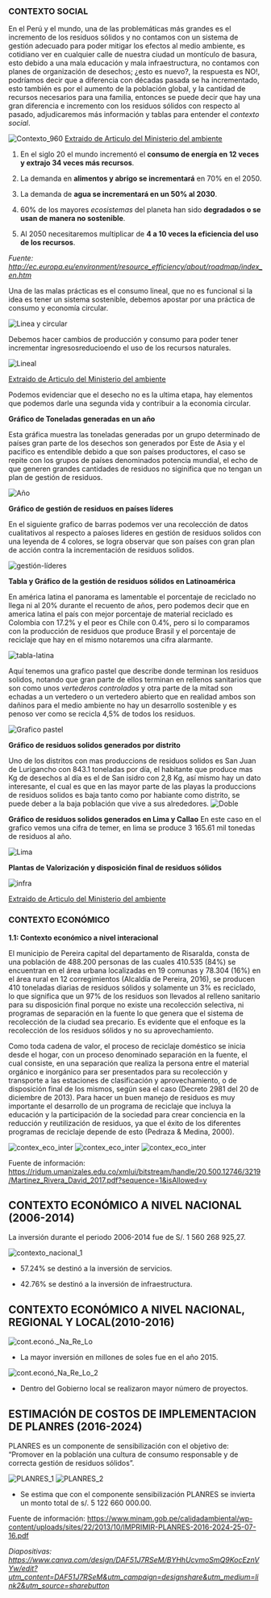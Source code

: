 ### CONTEXTO SOCIAL
En el Perú y el mundo, una de las problemáticas más grandes es el incremento de los residuos sólidos y no contamos  con un sistema de gestión adecuado para poder mitigar los efectos al medio ambiente, es cotidiano ver en cualquier calle de nuestra ciudad un montículo de basura, esto debido a una mala educación y mala infraestructura, no contamos con planes de organización de desechos; ¿esto es nuevo?, la respuesta es NO!,  podríamos decir que a diferencia con décadas pasada se ha incrementado, esto también es por el aumento de la población global, y la cantidad de recursos necesarios para una familia, entonces se puede decir que hay una gran diferencia e incremento con los residuos sólidos con respecto al pasado, adjudicaremos más información y tablas para entender el *contexto social*. 


![Contexto_960](<../../Carpetas_del_Proyecto/Imagenes/Contexto social y económico/zcont. social poblacion mundial y recursos.png>)
[Extraido de Articulo del Ministerio del ambiente](<../../Carpetas_del_Proyecto/Documentación/Gestion de residuos sólidos y economía circular.pdf>)


1. En el siglo 20 el mundo incrementó el **consumo de energía en 12 veces y extrajo 34 veces más recursos**.

2. La demanda en **alimentos y abrigo se incrementará** en 70% en el 2050.

3. La demanda de **agua se incrementará en un 50% al 2030**.

4. 60% de los mayores *ecosistemas* del planeta han sido **degradados o se usan de manera no sostenible**.

5. Al 2050 necesitaremos multiplicar de **4 a 10 veces la eficiencia del uso de los recursos**.

*Fuente: http://ec.europa.eu/environment/resource_efficiency/about/roadmap/index_en.htm*

Una de las malas prácticas es el consumo lineal, que no es funcional si la idea es tener un sistema sostenible, debemos apostar por una práctica de consumo y economía circular. 

![Linea y circular](<../../Carpetas_del_Proyecto/Imagenes/Contexto social y económico/zcont. social lineal y circular.png>)


Debemos hacer cambios de producción y consumo para poder tener incrementar ingresosreducioendo el uso de los recursos naturales.

![Lineal](<../../Carpetas_del_Proyecto/Imagenes/Contexto social y económico/zcont. social lineal ze.png>)

[Extraido de Articulo del Ministerio del ambiente](<../../Carpetas_del_Proyecto/Documentación/Gestion de residuos sólidos y economía circular.pdf>)

Podemos evidenciar que el desecho no es la ultima etapa, hay elementos que podemos darle una segunda vida y contribuir a la economia circular.


**Gráfico de Toneladas generadas en un año**

Esta gráfica muestra las toneladas generadas por un grupo determinado de países gran parte de los desechos son generados por Este de Asia y el pacifico es entendible debido a que son países productores, el caso se repite con los grupos de países denominados potencia mundial, el echo de que generen grandes cantidades de residuos no siginifica que no tengan un plan de gestión de residuos.

![Año](<../../Carpetas_del_Proyecto/Imagenes/Contexto social y económico/zcont. social zzz1.png>)


**Gráfico de gestión de residuos en países líderes**

En el siguiente grafico de barras podemos ver una recolección de datos cualitativos al respecto a paíoses lideres en gestión de residuos solidos con una leyenda de 4 colores, se logra observar que son países con gran plan de acción contra la incrementación de residuos solidos.

![gestión-líderes](<../../Carpetas_del_Proyecto/Imagenes/Contexto social y económico/zcont. social sistemas-gestion-líderes.png>)


**Tabla y Gráfico de la gestión de residuos sólidos en Latinoamérica**

En américa latina el panorama es lamentable el porcentaje de reciclado no llega ni al 20% durante el recuento de años, pero podemos decir que en america latina el país con mejor porcentaje de material reciclado es Colombia con 17.2% y el peor es Chile con 0.4%, pero si lo comparamos con la producción de residuos que produce Brasil y el porcentaje de reciclaje que hay en el mismo notaremos una cifra alarmante.

![tabla-latina](<../../Carpetas_del_Proyecto/Imagenes/Contexto social y económico/zcont. social zgestion latina.png>)

Aquí tenemos una grafico pastel que describe donde terminan los residuos solidos, notando que gran parte de ellos terminan en rellenos sanitarios que son como unos *vertederos controlados* y otra parte de la mitad son echadas a un vertedero o un vertedero abierto que en realidad ambos son dañinos para el medio ambiente no hay un desarrollo sostenible y es penoso ver como se recicla 4,5% de todos los residuos.

![Grafico pastel](<../../Carpetas_del_Proyecto/Imagenes/Contexto social y económico/zcont. social zgrafico.png>)


**Gráfico de residuos solidos generados por distrito**

Uno de los distritos con mas produccions de residuos solidos es San Juan de Lurigancho con 843.1 toneladas por día, el habitante que produce mas Kg de desechos al día es el de San isidro con 2,8 Kg, así mismo hay un dato interesante, el cual es que en las mayor parte de las playas la produccions de residuos solidos es baja tanto como por habiante como distrito, se puede deber a la baja población que vive a sus alrededores.
![Doble](<../../Carpetas_del_Proyecto/Imagenes/Contexto social y económico/zcont. social zzgrafico de doble.png>)


**Gráfico de residuos solidos generados en Lima y Callao**
En este caso en el grafico vemos una cifra de temer, en lima se produce 3 165.61 mil tonedas de residuos al año.

![Lima](<../../Carpetas_del_Proyecto/Imagenes/Contexto social y económico/zcont. social zzz2.png>)


**Plantas de Valorización y disposición final de residuos sólidos**

![infra](<../../Carpetas_del_Proyecto/Imagenes/Contexto social y económico/zcont. social zzz3.png>)

[Extraido de Articulo del Ministerio del ambiente](<../../Carpetas_del_Proyecto/Documentación/Gestion de residuos sólidos y economía circular.pdf>)






### CONTEXTO ECONÓMICO 

**1.1: Contexto económico a nivel interacional**

El municipio de Pereira capital del departamento de Risaralda, consta de una población de 488.200 personas de las cuales 410.535 (84%) se encuentran en el área urbana localizadas en 19 comunas y 78.304 (16%) en el área rural en 12 corregimientos (Alcaldía de Pereira, 2016), se producen 410 toneladas diarias de residuos sólidos y solamente un 3% es reciclado, lo que significa que un 97% de los residuos son llevados al relleno sanitario para su disposición final porque no existe una recolección selectiva, ni programas de separación en la fuente lo que genera que el sistema de recolección de la ciudad sea precario. Es evidente que el enfoque es la recolección de los residuos sólidos y no su aprovechamiento. 

Como toda cadena de valor, el proceso de reciclaje doméstico se inicia desde el hogar, con un proceso denominado separación en la fuente, el cual consiste, en una separación que realiza la persona entre el material orgánico e inorgánico para ser presentados para su recolección y transporte a las estaciones de clasificación y aprovechamiento, o de disposición final de los mismos, según sea el caso (Decreto 2981 del 20 de diciembre de 2013). Para hacer un buen manejo de residuos es muy importante el desarrollo de un programa de reciclaje que incluya la educación y la participación de la sociedad para crear conciencia en la reducción y reutilización de residuos, ya que el éxito de los diferentes programas de reciclaje depende de esto (Pedraza & Medina, 2000).



![contex_eco_inter](<../../Carpetas_del_Proyecto/Imagenes/Contexto social y económico/contexto economico interna. 1.jpeg>)
![contex_eco_inter](<../../Carpetas_del_Proyecto/Imagenes/Contexto social y económico/contexto economico interna. 2.jpeg>)
![contex_eco_inter](<../../Carpetas_del_Proyecto/Imagenes/Contexto social y económico/contexto economico interna. 3.jpeg>)


Fuente de información: https://ridum.umanizales.edu.co/xmlui/bitstream/handle/20.500.12746/3219/Martinez_Rivera_David_2017.pdf?sequence=1&isAllowed=y


## **CONTEXTO ECONÓMICO A NIVEL NACIONAL (2006-2014)**

La inversión durante el periodo 2006-2014 fue de
S/. 1 560 268 925,27.



![contexto_nacional_1](<../../Carpetas_del_Proyecto/Imagenes/Contexto social y económico/contexto economico Nacional. 1.jpeg>)

- 57.24%  se destinó a la inversión de servicios.

- 42.76%  se destinó a la inversión de infraestructura.

## **CONTEXTO ECONÓMICO A NIVEL NACIONAL, REGIONAL Y LOCAL(2010-2016)** 



![cont.econó._Na_Re_Lo](<../../Carpetas_del_Proyecto/Imagenes/Contexto social y económico/cont. econó. Nacional, regional y local 2.jpeg>)

- La mayor inversión en millones de soles fue en el año 2015.



![cont.econó_Na_Re_Lo_2](<../../Carpetas_del_Proyecto/Imagenes/Contexto social y económico/cont. econó. Nacional, regional y local 3.jpeg>)

- Dentro del Gobierno local se realizaron  mayor número de proyectos.


## **ESTIMACIÓN DE COSTOS DE IMPLEMENTACION DE PLANRES (2016-2024)**

PLANRES es un componente de sensibilización con el objetivo de: “Promover en la población una cultura de consumo responsable y de correcta gestión de residuos sólidos”.
                

![PLANRES_1](<../../Carpetas_del_Proyecto/Imagenes/Contexto social y económico/PLANRES-1.jpeg>)              ![PLANRES_2](<../../Carpetas_del_Proyecto/Imagenes/Contexto social y económico/PLANRES_2.jpeg>)     


- Se estima que con el componente  sensibilización PLANRES  se invierta un monto  total de   s/.  5 122 660 000.00.


Fuente de información: https://www.minam.gob.pe/calidadambiental/wp-content/uploads/sites/22/2013/10/IMPRIMIR-PLANRES-2016-2024-25-07-16.pdf

*Diapositivas: https://www.canva.com/design/DAF51J7RSeM/BYHhUcvmoSmQ9KocEznVYw/edit?utm_content=DAF51J7RSeM&utm_campaign=designshare&utm_medium=link2&utm_source=sharebutton*